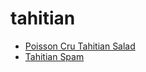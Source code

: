 # tahitian

 * [Poisson Cru Tahitian Salad](../../index/p/poisson-cru-tahitian-salad-242084.json)
 * [Tahitian Spam](../../index/t/tahitian-spam.json)
